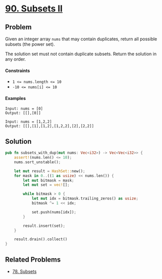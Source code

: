 # [90. Subsets II](https://leetcode.com/problems/subsets-ii/)

## Problem

Given an integer array `nums` that may contain duplicates, return all possible
subsets (the power set).

The solution set must not contain duplicate subsets. Return the solution in any
order.

#### Constraints

* `1 <= nums.length <= 10`
* `-10 <= nums[i] <= 10`

#### Examples

```text
Input: nums = [0]
Output: [[],[0]]
```

```text
Input: nums = [1,2,2]
Output: [[],[1],[1,2],[1,2,2],[2],[2,2]]
```

## Solution

```rust
pub fn subsets_with_dup(mut nums: Vec<i32>) -> Vec<Vec<i32>> {
    assert!(nums.len() <= 10);
    nums.sort_unstable();

    let mut result = HashSet::new();
    for mask in 0..((1 as usize) << nums.len()) {
        let mut bitmask = mask;
        let mut set = vec![];

        while bitmask > 0 {
            let mut idx = bitmask.trailing_zeros() as usize;
            bitmask ^= 1 << idx;

            set.push(nums[idx]);
        }

        result.insert(set);
    }

    result.drain().collect()
}
```

## Related Problems
* [78. Subsets](78%20-%20Subsets.md)
